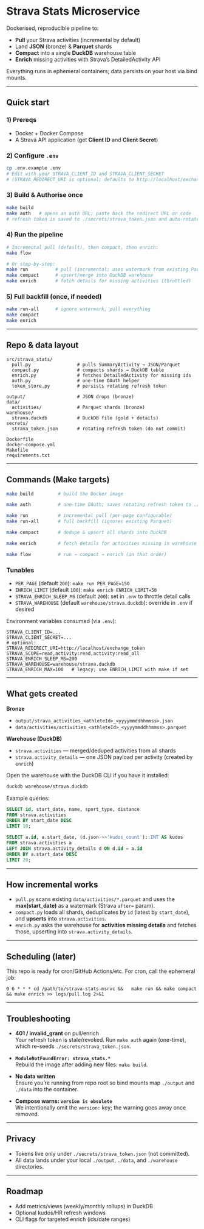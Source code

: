 # Strava Stats Microservice

Dockerised, reproducible pipeline to:
- **Pull** your Strava activities (incremental by default)
- Land **JSON** (bronze) & **Parquet** shards
- **Compact** into a single **DuckDB** warehouse table
- **Enrich** missing activities with Strava’s DetailedActivity API

Everything runs in ephemeral containers; data persists on your host via bind mounts.

---

## Quick start

### 1) Prereqs
- Docker + Docker Compose
- A Strava API application (get **Client ID** and **Client Secret**)

### 2) Configure `.env`
```bash
cp .env.example .env
# Edit with your STRAVA_CLIENT_ID and STRAVA_CLIENT_SECRET
# (STRAVA_REDIRECT_URI is optional; defaults to http://localhost/exchange_token)
```

### 3) Build & Authorise once
```bash
make build
make auth   # opens an auth URL; paste back the redirect URL or code
# refresh token is saved to ./secrets/strava_token.json and auto-rotated on each run
```

### 4) Run the pipeline
```bash
# Incremental pull (default), then compact, then enrich:
make flow

# Or step-by-step:
make run          # pull (incremental; uses watermark from existing Parquet)
make compact      # upsert/merge into DuckDB warehouse
make enrich       # fetch details for missing activities (throttled)
```

### 5) Full backfill (once, if needed)
```bash
make run-all      # ignore watermark, pull everything
make compact
make enrich
```

---

## Repo & data layout

```
src/strava_stats/
  pull.py                 # pulls SummaryActivity → JSON/Parquet
  compact.py              # compacts shards → DuckDB table
  enrich.py               # fetches DetailedActivity for missing ids
  auth.py                 # one-time OAuth helper
  token_store.py          # persists rotating refresh token

output/                   # JSON drops (bronze)
data/
  activities/             # Parquet shards (bronze)
warehouse/
  strava.duckdb           # DuckDB file (gold + details)
secrets/
  strava_token.json       # rotating refresh token (do not commit)

Dockerfile
docker-compose.yml
Makefile
requirements.txt
```

---

## Commands (Make targets)

```bash
make build         # build the Docker image

make auth          # one-time OAuth; saves rotating refresh token to ./secrets

make run           # incremental pull (per-page configurable)
make run-all       # full backfill (ignores existing Parquet)

make compact       # dedupe & upsert all shards into DuckDB

make enrich        # fetch details for activities missing in warehouse (throttled)

make flow          # run → compact → enrich (in that order)
```

### Tunables

- `PER_PAGE` (default `200`): `make run PER_PAGE=150`
- `ENRICH_LIMIT` (default `100`): `make enrich ENRICH_LIMIT=50`
- `STRAVA_ENRICH_SLEEP_MS` (default `200`): set in `.env` to throttle detail calls
- `STRAVA_WAREHOUSE` (default `warehouse/strava.duckdb`): override in `.env` if desired

Environment variables consumed (via `.env`):
```
STRAVA_CLIENT_ID=...
STRAVA_CLIENT_SECRET=...
# optional:
STRAVA_REDIRECT_URI=http://localhost/exchange_token
STRAVA_SCOPE=read,activity:read,activity:read_all
STRAVA_ENRICH_SLEEP_MS=200
STRAVA_WAREHOUSE=warehouse/strava.duckdb
STRAVA_ENRICH_MAX=100   # legacy; use ENRICH_LIMIT with make if set
```

---

## What gets created

**Bronze**
- `output/strava_activities_<athleteId>_<yyyymmddhhmmss>.json`
- `data/activities/activities_<athleteId>_<yyyymmddhhmmss>.parquet`

**Warehouse (DuckDB)**
- `strava.activities` — merged/deduped activities from all shards
- `strava.activity_details` — one JSON payload per activity (created by `enrich`)

Open the warehouse with the DuckDB CLI if you have it installed:
```bash
duckdb warehouse/strava.duckdb
```

Example queries:
```sql
SELECT id, start_date, name, sport_type, distance
FROM strava.activities
ORDER BY start_date DESC
LIMIT 10;

SELECT a.id, a.start_date, (d.json->>'kudos_count')::INT AS kudos
FROM strava.activities a
LEFT JOIN strava.activity_details d ON d.id = a.id
ORDER BY a.start_date DESC
LIMIT 20;
```

---

## How incremental works

- `pull.py` scans existing `data/activities/*.parquet` and uses the **max(start_date)** as a watermark (Strava `after=` param).
- `compact.py` loads all shards, deduplicates by `id` (latest by `start_date`), and **upserts** into `strava.activities`.
- `enrich.py` asks the warehouse for **activities missing details** and fetches those, upserting into `strava.activity_details`.

---

## Scheduling (later)

This repo is ready for cron/GitHub Actions/etc. For cron, call the ephemeral job:
```
0 6 * * * cd /path/to/strava-stats-msrvc &&   make run && make compact && make enrich >> logs/pull.log 2>&1
```

---

## Troubleshooting

- **401 / invalid_grant** on pull/enrich  
  Your refresh token is stale/revoked. Run `make auth` again (one-time), which re-seeds `./secrets/strava_token.json`.

- **`ModuleNotFoundError: strava_stats.*`**  
  Rebuild the image after adding new files: `make build`.

- **No data written**  
  Ensure you’re running from repo root so bind mounts map `./output` and `./data` into the container.

- **Compose warns: `version is obsolete`**  
  We intentionally omit the `version:` key; the warning goes away once removed.

---

## Privacy

- Tokens live only under `./secrets/strava_token.json` (not committed).
- All data lands under your local `./output`, `./data`, and `./warehouse` directories.

---

## Roadmap

- Add metrics/views (weekly/monthly rollups) in DuckDB  
- Optional kudos/HR refresh windows  
- CLI flags for targeted enrich (ids/date ranges)
